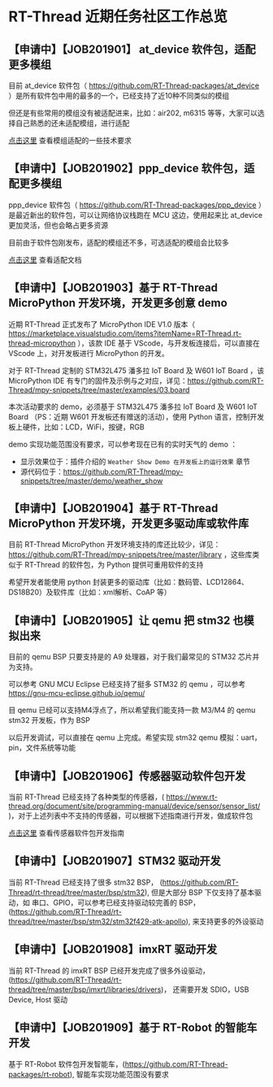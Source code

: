 # RT-Thread 近期任务社区工作总览

## 【申请中】【JOB201901】 at_device 软件包，适配更多模组

目前 at_device 软件包（ https://github.com/RT-Thread-packages/at_device ）是所有软件包中用的最多的一个，已经支持了近10种不同类似的模组

但还是有些常用的模组没有被适配进来，比如：air202, m6315 等等，大家可以选择自己熟悉的还未适配模组，进行适配

[点击这里](https://www.rt-thread.org/qa/forum.php?mod=viewthread&tid=7660) 查看模组适配的一些技术要求

## 【申请中】【JOB201902】ppp_device 软件包，适配更多模组

ppp_device 软件包（ https://github.com/RT-Thread-packages/ppp_device ）是最近新出的软件包，可以让网络协议栈跑在 MCU 这边，使用起来比 at_device 更加灵活，但也会略占更多资源

目前由于软件包刚发布，适配的模组还不多，可选适配的模组会比较多

[点击这里](https://github.com/RT-Thread-packages/ppp_device/blob/master/docs/port.md) 查看适配文档


## 【申请中】【JOB201903】基于 RT-Thread MicroPython 开发环境，开发更多创意 demo

近期 RT-Thread 正式发布了 MicroPython IDE V1.0 版本（ https://marketplace.visualstudio.com/items?itemName=RT-Thread.rt-thread-micropython ），该款 IDE 基于 VScode，与开发板连接后，可以直接在 VScode 上，对开发板进行 MicroPython 的开发。

对于 RT-Thread 定制的 STM32L475 潘多拉 IoT Board 及 W601 IoT Board ，该 MicroPython IDE 有专门的固件及示例与之对应，详见：https://github.com/RT-Thread/mpy-snippets/tree/master/examples/03.board

本次活动要求的 demo，必须基于 STM32L475 潘多拉 IoT Board 及 W601 IoT Board （PS：近期 W601 开发板还有赠送的活动），使用 Python 语言，控制开发板上硬件，比如：LCD，WiFi，按键，RGB

demo 实现功能范围没有要求，可以参考现在已有的实时天气的 demo ：

- 显示效果位于：插件介绍的 `Weather Show Demo 在开发板上的运行效果` 章节
- 源代码位于：https://github.com/RT-Thread/mpy-snippets/tree/master/demo/weather_show


## 【申请中】【JOB201904】基于 RT-Thread MicroPython 开发环境，开发更多驱动库或软件库

目前 RT-Thread MicroPython 开发环境支持的库还比较少，详见： https://github.com/RT-Thread/mpy-snippets/tree/master/library ，这些库类似于 RT-Thread 的软件包，为 Python 提供可重用软件的支持

希望开发者能使用 python 封装更多的驱动库（比如：数码管、LCD12864、DS18B20）及软件库（比如：xml解析、CoAP 等）

## 【申请中】【JOB201905】让 qemu 把 stm32 也模拟出来

目前的 qemu BSP 只要支持是的 A9 处理器，对于我们最常见的 STM32 芯片并为支持。

可以参考 GNU MCU Eclipse 已经支持了挺多 STM32 的 qemu ，可以参考 https://gnu-mcu-eclipse.github.io/qemu/

目 qemu 已经可以支持M4浮点了，所以希望我们能支持一款 M3/M4 的 qemu stm32 开发板，作为 BSP

以后开发调试，可以直接在 qemu 上完成。希望实现 stm32 qemu 模拟：uart，pin，文件系统等功能

## 【申请中】【JOB201906】传感器驱动软件包开发

当前 RT-Thread 已经支持了各种类型的传感器，( https://www.rt-thread.org/document/site/programming-manual/device/sensor/sensor_list/ )，对于上述列表中不支持的传感器，可以根据下述指南进行开发，做成软件包

[点击这里](https://www.rt-thread.org/document/site/development-guide/sensor/sensor_driver_development/) 查看传感器软件包开发指南

## 【申请中】【JOB201907】STM32 驱动开发

当前 RT-Thread 已经支持了很多 stm32 BSP， (https://github.com/RT-Thread/rt-thread/tree/master/bsp/stm32), 但是大部分 BSP 下仅支持了基本驱动，如 串口、GPIO，可以参考已经支持驱动较完善的 BSP，(https://github.com/RT-Thread/rt-thread/tree/master/bsp/stm32/stm32f429-atk-apollo), 来支持更多的外设驱动

## 【申请中】【JOB201908】imxRT 驱动开发

当前 RT-Thread 的 imxRT BSP 已经开发完成了很多外设驱动，(https://github.com/RT-Thread/rt-thread/tree/master/bsp/imxrt/libraries/drivers)， 还需要开发 SDIO，USB Device, Host 驱动

## 【申请中】【JOB201909】基于 RT-Robot 的智能车开发

基于 RT-Robot 软件包开发智能车，(https://github.com/RT-Thread-packages/rt-robot), 智能车实现功能范围没有要求


